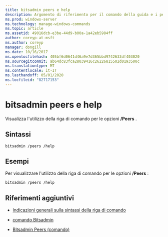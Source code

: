 ```yaml
---
title: bitsadmin peers e help
description: Argomento di riferimento per il comando della guida e i peer Bitsadmin, che Visualizza l'utilizzo della riga di comando per le opzioni/Peers.
ms.prod: windows-server
ms.technology: manage-windows-commands
ms.topic: article
ms.assetid: 49016dcb-e3be-44d9-b00a-1a42eb5984ff
author: coreyp-at-msft
ms.author: coreyp
manager: dongill
ms.date: 10/16/2017
ms.openlocfilehash: 405bf6d0641d46a9e7d365bbd9742633df403020
ms.sourcegitcommit: ab64dc83fca28039416c26226815502d0193500c
ms.translationtype: MT
ms.contentlocale: it-IT
ms.lasthandoff: 05/01/2020
ms.locfileid: "82717153"
---
```

# <a name="bitsadmin-peers-and-help"></a>bitsadmin peers e help

Visualizza l'utilizzo della riga di comando per le opzioni **/Peers** .

## <a name="syntax"></a>Sintassi

```
bitsadmin /peers /help
```

## <a name="examples"></a>Esempi

Per visualizzare l'utilizzo della riga di comando per le opzioni **/Peers** :

```
bitsadmin /peers /help
```

## <a name="additional-references"></a>Riferimenti aggiuntivi

- [Indicazioni generali sulla sintassi della riga di comando](command-line-syntax-key.md)

- [comando Bitsadmin](bitsadmin.md)

- [Bitsadmin Peers (comando)](bitsadmin-peers.md)
